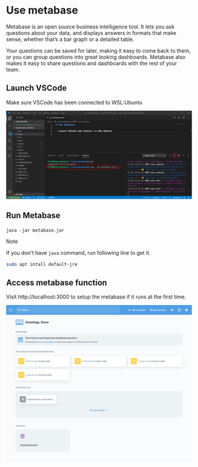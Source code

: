 # Use metabase

Metabase is an open source business intelligence tool. It lets you ask questions about your data, and displays answers in formats that make sense, whether that’s a bar graph or a detailed table.

Your questions can be saved for later, making it easy to come back to them, or you can group questions into great looking dashboards. Metabase also makes it easy to share questions and dashboards with the rest of your team.

<!--
[Steve]

- Reference of metrics system.
- Teach the user make full use of the data.
-->

## Launch VSCode

Make sure VSCode has been connected to WSL:Ubuntu

![Launch VSCode](use_metabase_1.png)

## Run Metabase

`java -jar metabase.jar`

> [!NOTE]
> If you don't have `java` command, run following line to get it.
> ```sh
> sudo apt intall default-jre
> ```

## Access metabase function

Visit http://localhost:3000 to setup the metabase if it runs at the first time.

![Visit metabase](use_metabase_2.png)
